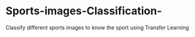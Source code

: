 # Sports-images-Classification-
Classify different sports images to know the sport using Transfer Learning
